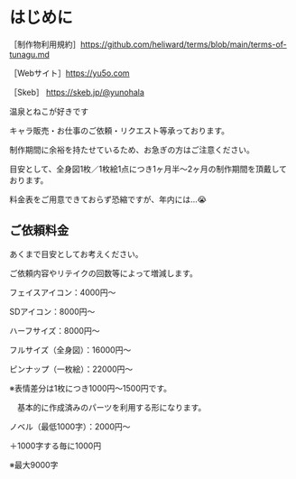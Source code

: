 # はじめに
［制作物利用規約］https://github.com/heliward/terms/blob/main/terms-of-tunagu.md

［Webサイト］https://yu5o.com

［Skeb］ https://skeb.jp/@yunohala

温泉とねこが好きです

キャラ販売・お仕事のご依頼・リクエスト等承っております。

制作期間に余裕を持たせているため、お急ぎの方はご注意ください。

目安として、全身図1枚／1枚絵1点につき1ヶ月半〜2ヶ月の制作期間を頂戴しております。

料金表をご用意できておらず恐縮ですが、年内には…😭


## ご依頼料金
あくまで目安としてお考えください。

ご依頼内容やリテイクの回数等によって増減します。


フェイスアイコン：4000円〜

SDアイコン：8000円〜

ハーフサイズ：8000円〜

フルサイズ（全身図）：16000円〜

ピンナップ（一枚絵）：22000円〜


※表情差分は1枚につき1000円〜1500円です。

　基本的に作成済みのパーツを利用する形になります。
 

ノベル（最低1000字）：2000円〜

＋1000字する毎に1000円

※最大9000字
